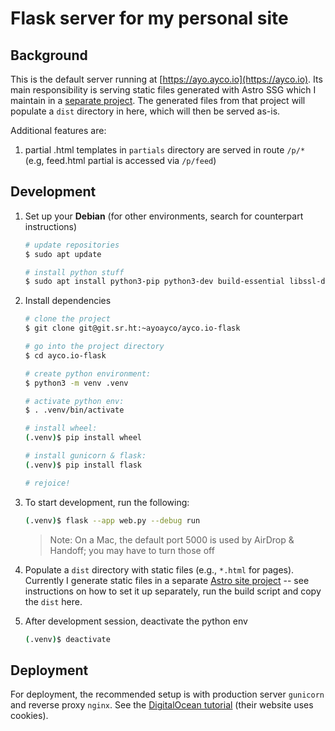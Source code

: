 # Flask server for my personal site

## Background

This is the default server running at [https://ayo.ayco.io](https://ayco.io). Its main responsibility is serving static files generated with Astro SSG which I maintain in a [separate project](https://ayco.io/sh/ayco.io-astro). The generated files from that project will populate a `dist` directory in here, which will then be served as-is.

Additional features are:
1. partial .html templates in `partials` directory are served in route `/p/*` (e.g, feed.html partial is accessed via `/p/feed`)

## Development

1. Set up your **Debian** (for other environments, search for counterpart instructions)

    ```bash
    # update repositories
    $ sudo apt update

    # install python stuff
    $ sudo apt install python3-pip python3-dev build-essential libssl-dev libffi-dev python3-setuptools python3-venv
    ```

2. Install dependencies

    ```bash
    # clone the project 
    $ git clone git@git.sr.ht:~ayoayco/ayco.io-flask

    # go into the project directory
    $ cd ayco.io-flask

    # create python environment:
    $ python3 -m venv .venv

    # activate python env:
    $ . .venv/bin/activate

    # install wheel:
    (.venv)$ pip install wheel

    # install gunicorn & flask:
    (.venv)$ pip install flask

    # rejoice!
    ```

3. To start development, run the following:
    ```bash
    (.venv)$ flask --app web.py --debug run
    ```

    > Note: On a Mac, the default port 5000 is used by AirDrop & Handoff; you may have to turn those off

4. Populate a `dist` directory with static files (e.g., `*.html` for pages). Currently I generate static files in a separate [Astro site project](https://ayco.io/sh/ayco.io-astro) -- see instructions on how to set it up separately, run the build script and copy the `dist` here.

4. After development session, deactivate the python env
    ```bash
    (.venv)$ deactivate
    ```

## Deployment

For deployment, the recommended setup is with production server `gunicorn` and reverse proxy `nginx`. See the [DigitalOcean tutorial](https://www.digitalocean.com/community/tutorials/how-to-serve-flask-applications-with-gunicorn-and-nginx-on-ubuntu-20-04) (their website uses cookies).
